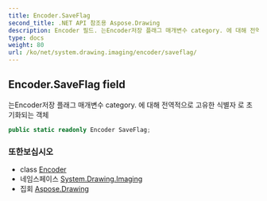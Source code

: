 ```yaml
---
title: Encoder.SaveFlag
second_title: .NET API 참조용 Aspose.Drawing
description: Encoder 필드. 는Encoder저장 플래그 매개변수 category. 에 대해 전역적으로 고유한 식별자 로 초기화되는 객체
type: docs
weight: 80
url: /ko/net/system.drawing.imaging/encoder/saveflag/
---
```

## Encoder.SaveFlag field

는Encoder저장 플래그 매개변수 category. 에 대해 전역적으로 고유한 식별자 로 초기화되는 객체

```csharp
public static readonly Encoder SaveFlag;
```

### 또한보십시오

* class [Encoder](../)
* 네임스페이스 [System.Drawing.Imaging](../../encoder/)
* 집회 [Aspose.Drawing](../../../)



